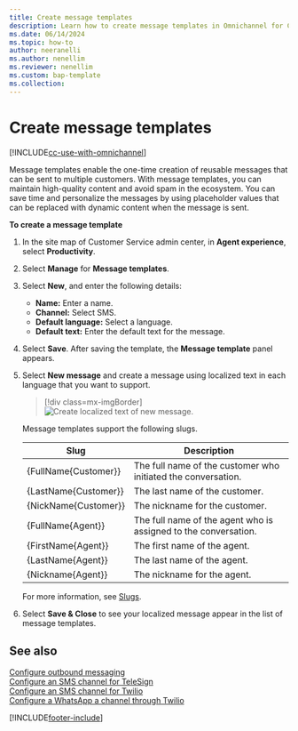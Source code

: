```yaml
---
title: Create message templates
description: Learn how to create message templates in Omnichannel for Customer Service.
ms.date: 06/14/2024
ms.topic: how-to
author: neeranelli
ms.author: nenellim
ms.reviewer: nenellim
ms.custom: bap-template
ms.collection:
---
```


# Create message templates

[!INCLUDE[cc-use-with-omnichannel](../../includes/cc-use-with-omnichannel.md)]

Message templates enable the one-time creation of reusable messages that can be sent to multiple customers. With message templates, you can maintain high-quality content and avoid spam in the ecosystem. You can save time and personalize the messages by using placeholder values that can be replaced with dynamic content when the message is sent.

**To create a message template**

1. In the site map of Customer Service admin center, in **Agent experience**, select **Productivity**.
   
1. Select **Manage** for **Message templates**.

1. Select **New**, and enter the following details:

    - **Name:** Enter a name.
    - **Channel:** Select SMS.
    - **Default language:** Select a language.
    - **Default text:** Enter the default text for the message.

1. Select **Save**. After saving the template, the **Message template** panel appears.

1. Select **New message** and create a message using localized text in each language that you want to support.

    > [!div class=mx-imgBorder]
    > ![Create localized text of new message.](../media/message-template3.png "Create localized text of new message")
    
    Message templates support the following slugs.  

    | Slug | Description |
    |-----------------|-----------------------------|
    | {FullName{Customer}}  | The full name of the customer who initiated the conversation. |
    | {LastName{Customer}}| The last name of the customer.|
    | {NickName{Customer}}| The nickname for the customer.|
    | {FullName{Agent}}| The full name of the agent who is assigned to the conversation.|
    | {FirstName{Agent}}| The first name of the agent.|
    | {LastName{Agent}}| The last name of the agent.|
    | {Nickname{Agent}}| The nickname for the agent.|

      For more information, see [Slugs](automation-dictionary-keys.md#slugs).
    
1. Select **Save & Close** to see your localized message appear in the list of message templates.

## See also

[Configure outbound messaging](outbound-messaging.md) <br />
[Configure an SMS channel for TeleSign](configure-sms-channel.md) <br />
[Configure an SMS channel for Twilio](Configure-sms-channel-twilio.md) <br />
[Configure a WhatsApp a channel through Twilio](configure-whatsapp-channel.md) 


[!INCLUDE[footer-include](../../includes/footer-banner.md)]
